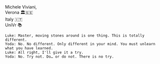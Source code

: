 Michele Viviani, <br>
Verona 🏛️🇸🇪 <br>
Italy 🇮🇹 <br>
UniVr 📚


```
Luke: Master, moving stones around is one thing. This is totally different.
Yoda: No. No different. Only different in your mind. You must unlearn what you have learned.
Luke: All right, I'll give it a try.
Yoda: No. Try not. Do… or do not. There is no try.
```

<!---
vivia1990/vivia1990 is a ✨ special ✨ repository because its `README.md` (this file) appears on your GitHub profile.
You can click the Preview link to take a look at your changes.
--->
